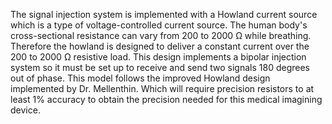 The signal injection system is implemented with a Howland current source which is a type of voltage-controlled current source. The human body's cross-sectional resistance can vary from 200 to 2000 <span>&#8486;</span> while breathing. Therefore the howland is designed to deliver a constant current over the 200 to 2000 <span>&#8486;</span> resistive load. This design implements a bipolar injection system so it must be set up to receive and send two signals 180 degrees out of phase. This model follows the improved Howland design implemented by Dr. Mellenthin. Which will require precision resistors to at least 1% accuracy to obtain the precision needed for this medical imagining device.  
